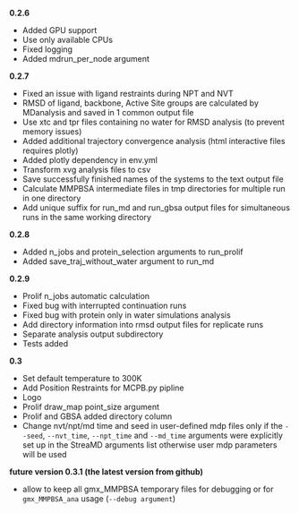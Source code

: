 **0.2.6**
- Added GPU support
- Use only available CPUs
- Fixed logging
- Added mdrun_per_node argument

**0.2.7**
- Fixed an issue with ligand restraints during NPT and NVT
- RMSD of ligand, backbone, Active Site groups are calculated by MDanalysis and saved in 1 common output file
- Use xtc and tpr files containing no water for RMSD analysis (to prevent memory issues)
- Added additional trajectory convergence analysis (html interactive files requires plotly)
- Added plotly dependency in env.yml
- Transform xvg analysis files to csv
- Save successfully finished names of the systems to the text output file
- Calculate MMPBSA intermediate files in tmp directories for multiple run in one directory
- Add unique suffix for run_md and run_gbsa output files for simultaneous runs in the same working directory

**0.2.8**
- Added n_jobs and protein_selection arguments to run_prolif
- Added save_traj_without_water argument to run_md

**0.2.9**
- Prolif n_jobs automatic calculation
- Fixed bug with interrupted continuation runs
- Fixed bug with protein only in water simulations analysis
- Add directory information into rmsd output files for replicate runs
- Separate analysis output subdirectory
- Tests added

**0.3**
- Set default temperature to 300K
- Add Position Restraints for MCPB.py pipline
- Logo
- Prolif draw_map point_size argument
- Prolif and GBSA added directory column
- Change nvt/npt/md time and seed in user-defined mdp files only if the `--seed`, `--nvt_time`, `--npt_time` and `--md_time` arguments were explicitly set up in the StreaMD arguments list otherwise user mdp parameters will be used

**future version 0.3.1 (the latest version from github)**
- allow to keep all gmx_MMPBSA temporary files for debugging or for `gmx_MMPBSA_ana` usage (`--debug argument`)